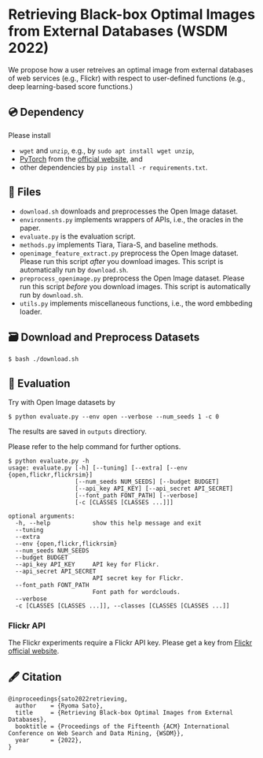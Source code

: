 # Retrieving Black-box Optimal Images from External Databases (WSDM 2022)

We propose how a user retreives an optimal image from external databases of web services (e.g., Flickr) with respect to user-defined functions (e.g., deep learning-based score functions.)

## 💿 Dependency

Please install

* `wget` and `unzip`, e.g., by `sudo apt install wget unzip`,
* [PyTorch](https://pytorch.org/) from the [official website](https://pytorch.org/), and
* other dependencies by `pip install -r requirements.txt`.

## 📂 Files

* `download.sh` downloads and preprocesses the Open Image dataset.
* `environments.py` implements wrappers of APIs, i.e., the oracles in the paper.
* `evaluate.py` is the evaluation script.
* `methods.py` implements Tiara, Tiara-S, and baseline methods.
* `openimage_feature_extract.py` preprocess the Open Image dataset. Please run this script *after* you download images. This script is automatically run by `download.sh`.
* `preprocess_openimage.py` preprocess the Open Image dataset. Please run this script *before* you download images. This script is automatically run by `download.sh`.
* `utils.py` implements miscellaneous functions, i.e., the word embbeding loader. 

## 🗃️ Download and Preprocess Datasets

```
$ bash ./download.sh
```

## 🧪 Evaluation

Try with Open Image datasets by

```
$ python evaluate.py --env open --verbose --num_seeds 1 -c 0
```

The results are saved in `outputs` directiory.

Please refer to the help command for further options.

```
$ python evaluate.py -h
usage: evaluate.py [-h] [--tuning] [--extra] [--env {open,flickr,flickrsim}]
                   [--num_seeds NUM_SEEDS] [--budget BUDGET]
                   [--api_key API_KEY] [--api_secret API_SECRET]
                   [--font_path FONT_PATH] [--verbose]
                   [-c [CLASSES [CLASSES ...]]]

optional arguments:
  -h, --help            show this help message and exit
  --tuning
  --extra
  --env {open,flickr,flickrsim}
  --num_seeds NUM_SEEDS
  --budget BUDGET
  --api_key API_KEY     API key for Flickr.
  --api_secret API_SECRET
                        API secret key for Flickr.
  --font_path FONT_PATH
                        Font path for wordclouds.
  --verbose
  -c [CLASSES [CLASSES ...]], --classes [CLASSES [CLASSES ...]]
```

### Flickr API

The Flickr experiments require a Flickr API key. Please get a key from [Flickr official website](https://www.flickr.com/services/apps/create/).

## 🖋️ Citation

```
@inproceedings{sato2022retrieving,
  author    = {Ryoma Sato},
  title     = {Retrieving Black-box Optimal Images from External Databases},
  booktitle = {Proceedings of the Fifteenth {ACM} International Conference on Web Search and Data Mining, {WSDM}},
  year      = {2022},
}
```